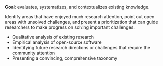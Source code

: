 **Goal**: evaluates, systematizes, and contextualizes existing knowledge.

Identify areas that have enjoyed much research attention, point out open areas with unsolved challenges, and present a prioritization that can guide researchers to make progress on solving important challenges.

- Qualitative analysis of existing research
- Empirical analysis of open-source software
- Identifying future research directions or challenges that require the community attention
- Presenting a convincing, comprehensive taxonomy


